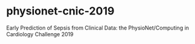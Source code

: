 # physionet-cnic-2019
Early Prediction of Sepsis from Clinical Data: the PhysioNet/Computing in Cardiology Challenge 2019
